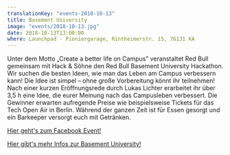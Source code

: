 ```yaml
---
translationKey: "events-2018-10-13"
title: Basement University
image: "events/2018-10-13.jpg"
date: 2018-10-13T13:00:00
where: Launchpad - Pioniergarage, Rintheimerstr. 15, 76131 KA
---
```

Unter dem Motto „Create a better life on Campus” veranstaltet Red Bull gemeinsam mit Hack & Söhne den Red Bull Basement University Hackathon. Wir suchen die besten Ideen, wie man das Leben am Campus verbessern kann! Die Idee ist simpel – ohne große Vorbereitung könnt ihr teilnehmen! Nach einer kurzen Eröffnungsrede durch Lukas Lichter erarbeitet ihr über 3,5 h eine Idee, die eurer Meinung nach das Campusleben verbessert. Die Gewinner erwarten aufregende Preise wie beispielsweise Tickets für das Tech Open Air in Berlin. Während der ganzen Zeit ist für Essen gesorgt und ein Barkeeper versorgt euch mit Getränken.

[Hier geht's zum Facebook Event!](https://www.facebook.com/events/242947226394162/?ti=ia)

[Hier gibt's mehr Infos zur Basement University!](https://www.redbull.com/de-de/projects/red-bull-basement-university/red-bull-basement-university-application?gclid=EAIaIQobChMIivLKnvaC3gIVlIXVCh19jAj3EAAYASAAEgL2TvD_BwE&gclsrc=aw.ds)
       
